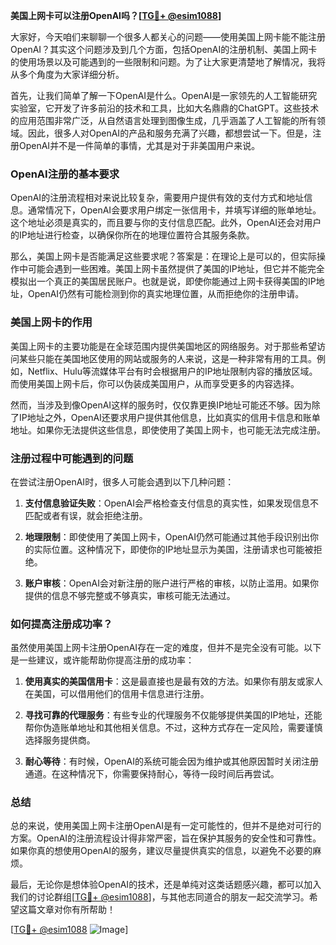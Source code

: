 **美国上网卡可以注册OpenAI吗？[[TG💪+ @esim1088](https://t.me/s/esim1088)]**

大家好，今天咱们来聊聊一个很多人都关心的问题——使用美国上网卡能不能注册OpenAI？其实这个问题涉及到几个方面，包括OpenAI的注册机制、美国上网卡的使用场景以及可能遇到的一些限制和问题。为了让大家更清楚地了解情况，我将从多个角度为大家详细分析。

首先，让我们简单了解一下OpenAI是什么。OpenAI是一家领先的人工智能研究实验室，它开发了许多前沿的技术和工具，比如大名鼎鼎的ChatGPT。这些技术的应用范围非常广泛，从自然语言处理到图像生成，几乎涵盖了人工智能的所有领域。因此，很多人对OpenAI的产品和服务充满了兴趣，都想尝试一下。但是，注册OpenAI并不是一件简单的事情，尤其是对于非美国用户来说。

### OpenAI注册的基本要求

OpenAI的注册流程相对来说比较复杂，需要用户提供有效的支付方式和地址信息。通常情况下，OpenAI会要求用户绑定一张信用卡，并填写详细的账单地址。这个地址必须是真实的，而且要与你的支付信息匹配。此外，OpenAI还会对用户的IP地址进行检查，以确保你所在的地理位置符合其服务条款。

那么，美国上网卡是否能满足这些要求呢？答案是：在理论上是可以的，但实际操作中可能会遇到一些困难。美国上网卡虽然提供了美国的IP地址，但它并不能完全模拟出一个真正的美国居民账户。也就是说，即使你能通过上网卡获得美国的IP地址，OpenAI仍然有可能检测到你的真实地理位置，从而拒绝你的注册申请。

### 美国上网卡的作用

美国上网卡的主要功能是在全球范围内提供美国地区的网络服务。对于那些希望访问某些只能在美国地区使用的网站或服务的人来说，这是一种非常有用的工具。例如，Netflix、Hulu等流媒体平台有时会根据用户的IP地址限制内容的播放区域。而使用美国上网卡后，你可以伪装成美国用户，从而享受更多的内容选择。

然而，当涉及到像OpenAI这样的服务时，仅仅靠更换IP地址可能还不够。因为除了IP地址之外，OpenAI还要求用户提供其他信息，比如真实的信用卡信息和账单地址。如果你无法提供这些信息，即使使用了美国上网卡，也可能无法完成注册。

### 注册过程中可能遇到的问题

在尝试注册OpenAI时，很多人可能会遇到以下几种问题：

1. **支付信息验证失败**：OpenAI会严格检查支付信息的真实性，如果发现信息不匹配或者有误，就会拒绝注册。
   
2. **地理限制**：即使使用了美国上网卡，OpenAI仍然可能通过其他手段识别出你的实际位置。这种情况下，即使你的IP地址显示为美国，注册请求也可能被拒绝。

3. **账户审核**：OpenAI会对新注册的账户进行严格的审核，以防止滥用。如果你提供的信息不够完整或不够真实，审核可能无法通过。

### 如何提高注册成功率？

虽然使用美国上网卡注册OpenAI存在一定的难度，但并不是完全没有可能。以下是一些建议，或许能帮助你提高注册的成功率：

1. **使用真实的美国信用卡**：这是最直接也是最有效的方法。如果你有朋友或家人在美国，可以借用他们的信用卡信息进行注册。

2. **寻找可靠的代理服务**：有些专业的代理服务不仅能够提供美国的IP地址，还能帮你伪造账单地址和其他相关信息。不过，这种方式存在一定风险，需要谨慎选择服务提供商。

3. **耐心等待**：有时候，OpenAI的系统可能会因为维护或其他原因暂时关闭注册通道。在这种情况下，你需要保持耐心，等待一段时间后再尝试。

### 总结

总的来说，使用美国上网卡注册OpenAI是有一定可能性的，但并不是绝对可行的方案。OpenAI的注册流程设计得非常严密，旨在保护其服务的安全性和可靠性。如果你真的想使用OpenAI的服务，建议尽量提供真实的信息，以避免不必要的麻烦。

最后，无论你是想体验OpenAI的技术，还是单纯对这类话题感兴趣，都可以加入我们的讨论群组[[TG💪+ @esim1088](https://t.me/s/esim1088)]，与其他志同道合的朋友一起交流学习。希望这篇文章对你有所帮助！

[[TG💪+ @esim1088](https://t.me/s/esim1088) ![Image](https://i.postimg.cc/4NQfJmqS/Snipaste-2025-05-13-00-14-12.png)]